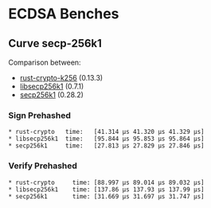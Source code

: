# ECDSA Benches

## Curve secp-256k1

Comparison between:
- [rust-crypto-k256](https://crates.io/crates/k256) (0.13.3)
- [libsecp256k1](https://crates.io/crates/libsecp256k1) (0.7.1)
- [secp256k1](https://crates.io/crates/secp256k1) (0.28.2)

### Sign Prehashed

```
* rust-crypto   time:   [41.314 µs 41.320 µs 41.329 µs]
* libsecp256k1  time:   [95.844 µs 95.853 µs 95.864 µs]
* secp256k1     time:   [27.813 µs 27.829 µs 27.846 µs]
```

### Verify Prehashed

```
* rust-crypto     time: [88.997 µs 89.014 µs 89.032 µs]    
* libsecp256k1    time: [137.86 µs 137.93 µs 137.99 µs]
* secp256k1       time: [31.669 µs 31.697 µs 31.747 µs]
```
